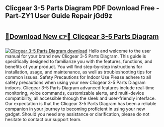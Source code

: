 ## Clicgear 3-5 Parts Diagram PDF Download Free - Part-ZY1 User Guide Repair jGd9z

# <h2><a href="http://dftm7s.blite.top/?on=Clicgear+3-5+Parts+Diagram">🔗Download New 👉🔴 Clicgear 3-5 Parts Diagram</a></h2>

[![Clicgear 3-5 Parts Diagram download](https://i.imgur.com/lujVjoI.png)](http://dftm7s.blite.top/?on=Clicgear+3-5+Parts+Diagram)
Hello and welcome to the user manual for your brand new Clicgear 3-5 Parts Diagram. This guide is specifically designed to familiarize you with the features, functions, and benefits of your product. You will find step-by-step instructions for installation, usage, and maintenance, as well as troubleshooting tips for common issues. Safety Precautions for Indoor Use Please adhere to all safety precautions when using your new Clicgear 3-5 Parts Diagram indoors. Clicgear 3-5 Parts Diagram advanced features include real-time monitoring, voice commands, customizable alerts, and multi-device compatibility, all accessible through the sleek and user-friendly interface. Our expectation is that the Clicgear 3-5 Parts Diagram has been a reliable companion in your journey to becoming proficient in using your new gadget. Should you need any assistance or clarification, please do not hesitate to contact our support team.
